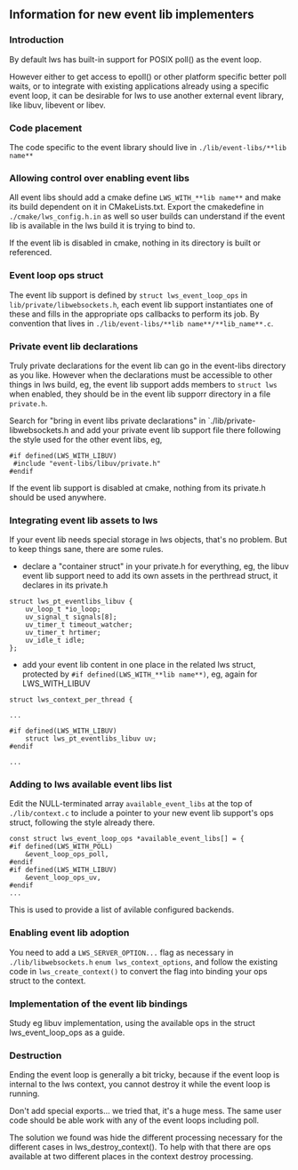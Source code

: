 ## Information for new event lib implementers

### Introduction

By default lws has built-in support for POSIX poll() as the event loop.

However either to get access to epoll() or other platform specific better
poll waits, or to integrate with existing applications already using a
specific event loop, it can be desirable for lws to use another external
event library, like libuv, libevent or libev.

### Code placement

The code specific to the event library should live in `./lib/event-libs/**lib name**`

### Allowing control over enabling event libs

All event libs should add a cmake define `LWS_WITH_**lib name**` and make its build
dependent on it in CMakeLists.txt.  Export the cmakedefine in `./cmake/lws_config.h.in`
as well so user builds can understand if the event lib is available in the lws build it is
trying to bind to.

If the event lib is disabled in cmake, nothing in its directory is built or referenced.

### Event loop ops struct

The event lib support is defined by `struct lws_event_loop_ops` in `lib/private/libwebsockets.h`,
each event lib support instantiates one of these and fills in the appropriate ops
callbacks to perform its job.  By convention that lives in
`./lib/event-libs/**lib name**/**lib_name**.c`.

### Private event lib declarations

Truly private declarations for the event lib can go in the event-libs directory as you like.
However when the declarations must be accessible to other things in lws build, eg,
the event lib support adds members to `struct lws` when enabled, they should be in the
event lib supporr directory in a file `private.h`.

Search for "bring in event libs private declarations" in `./lib/private-libwebsockets.h
and add your private event lib support file there following the style used for the other
event libs, eg,

```
#if defined(LWS_WITH_LIBUV)
 #include "event-libs/libuv/private.h"
#endif
```

If the event lib support is disabled at cmake, nothing from its private.h should be used anywhere.

### Integrating event lib assets to lws

If your event lib needs special storage in lws objects, that's no problem.  But to keep
things sane, there are some rules.

 - declare a "container struct" in your private.h for everything, eg, the libuv event
   lib support need to add its own assets in the perthread struct, it declares in its private.h

```
struct lws_pt_eventlibs_libuv {
	uv_loop_t *io_loop;
	uv_signal_t signals[8];
	uv_timer_t timeout_watcher;
	uv_timer_t hrtimer;
	uv_idle_t idle;
};
```

 - add your event lib content in one place in the related lws struct, protected by `#if defined(LWS_WITH_**lib name**)`,
   eg, again for LWS_WITH_LIBUV

```
struct lws_context_per_thread {

...

#if defined(LWS_WITH_LIBUV)
	struct lws_pt_eventlibs_libuv uv;
#endif

...
```

### Adding to lws available event libs list

Edit the NULL-terminated array `available_event_libs` at the top of `./lib/context.c` to include
a pointer to your new event lib support's ops struct, following the style already there.

```
const struct lws_event_loop_ops *available_event_libs[] = {
#if defined(LWS_WITH_POLL)
	&event_loop_ops_poll,
#endif
#if defined(LWS_WITH_LIBUV)
	&event_loop_ops_uv,
#endif
...
```

This is used to provide a list of avilable configured backends.

### Enabling event lib adoption

You need to add a `LWS_SERVER_OPTION...` flag as necessary in `./lib/libwebsockets.h`
`enum lws_context_options`, and follow the existing code in `lws_create_context()`
to convert the flag into binding your ops struct to the context.

### Implementation of the event lib bindings

Study eg libuv implementation, using the available ops in the struct lws_event_loop_ops
as a guide.

### Destruction

Ending the event loop is generally a bit tricky, because if the event loop is internal
to the lws context, you cannot destroy it while the event loop is running.

Don't add special exports... we tried that, it's a huge mess.  The same user code should be able
work with any of the event loops including poll.

The solution we found was hide the different processing necessary for the different cases in
lws_destroy_context().  To help with that there are ops available at two different places in
the context destroy processing.

